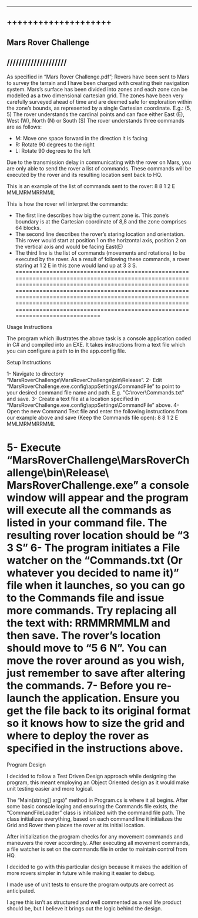--------------------
++++++++++++++++++++
--------------------
Mars Rover Challenge
--------------------
////////////////////
--------------------



As specified in “Mars Rover Challenge.pdf”; Rovers have been sent to Mars to survey the terrain and I have been charged with creating their navigation system.
Mars’s surface has been divided into zones and each zone can be modelled as a two dimensional cartesian grid. The zones have been very carefully surveyed ahead of time and are deemed safe for exploration within the zone’s bounds, as represented by a single Cartesian coordinate. E.g.: (5, 5)
The rover understands the cardinal points and can face either East (E), West (W), North (N) or South (S)
The rover understands three commands are as follows:
-	M: Move one space forward in the direction it is facing
-	R: Rotate 90 degrees to the right
-	L: Rotate 90 degrees to the left

Due to the transmission delay in communicating with the rover on Mars, you are only able to send the rover a list of commands. These commands will be executed by the rover and its resulting location sent back to HQ. 

This is an example of the list of commands sent to the rover:
8 8
1 2 E
MMLMRMMRRMML

This is how the rover will interpret the commands:
-	The first line describes how big the current zone is. This zone’s boundary is at the Cartesian coordinate of 8,8 and the zone comprises 64 blocks.
-	The second line describes the rover’s staring location and orientation. This rover would start at position 1 on the horizontal axis, position 2 on the vertical axis and would be facing East(E)
-	The third line is the list of commands (movements and rotations) to be executed by the rover. As a result of following these commands, a rover staring at 1 2 E in this zone would land up at 3 3 S.
==============================================================================================================================================================================================================================================================================================================================================================================================

Usage Instructions

The program which illustrates the above task is a console application coded in C# and compiled into an EXE. It takes instructions from a text file which you can configure a path to in the app.config file.

Setup Instructions

1-	Navigate to directory “MarsRoverChallenge\MarsRoverChallenge\bin\Release”.
2-	Edit “MarsRoverChallenge.exe.config\appSettings\CommandFile” to point to your desired command file name and path. E.g. "C:\rover\Commands.txt" and save.
3-	Create a text file at a location specified in “MarsRoverChallenge.exe.config\appSettings\CommandFile” above.
4-	Open the new Command Text file and enter the following instructions from our example above and save (Keep the Commands file open):
8 8
1 2 E
MMLMRMMRRMML

5-	Execute “MarsRoverChallenge\MarsRoverChallenge\bin\Release\ MarsRoverChallenge.exe” a console window will appear and the program will execute all the commands as listed in your command file. The resulting rover location should be “3 3 S” 
6-	The program initiates a File watcher on the “Commands.txt (Or whatever you decided to name it)” file when it launches, so you can go to the Commands file and issue more commands. Try replacing all the text with: RRMMRMMLM and then save. The rover’s location should move to “5 6 N”. You can move the rover around as you wish, just remember to save after altering the commands.
7-	Before you re-launch the application. Ensure you get the file back to its original format so it knows how to size the grid and where to deploy the rover as specified in the instructions above.
================================================================================================================================================================================================================================================================================================================================================================================================

Program Design

I decided to follow a Test Driven Design approach while designing the program, this meant employing an Object Oriented design as it would make unit testing easier and more logical.

The “Main(string[] args)” method in Program.cs is where it all begins. After some basic console loging and ensuring the Commands file exists, the “CommandFileLoader” class is initialized with the command file path. The class initializes everything, based on each command line it initializes the Grid and Rover then places the rover at its initial location.

After initialization the program checks for any movement commands and maneuvers the rover accordingly. After executing all movement commands, a file watcher is set on the commands file in order to maintain control from HQ.

I decided to go with this particular design because it makes the addition of more rovers simpler in future while making it easier to debug.

I made use of unit tests to ensure the program outputs are correct as anticipated.

I agree this isn’t as structured and well commented as a real life product should be, but I believe it brings out the logic behind the design.

